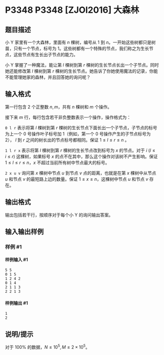 # P3348 P3348 [ZJOI2016] 大森林

## 题目描述

小 Y 家里有一个大森林，里面有 $n$ 棵树，编号从 $1$ 到 $n$。一开始这些树都只是树苗，只有一个节点，标号为 $1$。这些树都有一个特殊的节点，我们称之为生长节点，这些节点有生长出子节点的能力。

小 Y 掌握了一种魔法，能让第 $l$ 棵树到第 $r$ 棵树的生长节点长出一个子节点。同时她还能修改第 $l$ 棵树到第 $r$ 棵树的生长节点。她告诉了你她使用魔法的记录，你能不能管理她家的森林，并且回答她的询问呢？


## 输入格式

第一行包含 $2$ 个正整数 $n,m$，共有 $n$ 棵树和 $m$ 个操作。

接下来 $m$ 行，每行包含若干非负整数表示一个操作，操作格式为：

`0 l r` 表示将第 $l$ 棵树到第 $r$ 棵树的生长节点下面长出一个子节点，子节点的标号为上一个 $0$ 号操作叶子标号加 $1$（例如，第一个 $0$ 号操作产生的子节点标号为 $2$）， $l$ 到 $r$ 之间的树长出的节点标号都相同。保证 $1\leq l\leq r\leq n$ 。

`1 l r x` 表示将第 $l$ 棵树到第 $r$ 棵树的生长节点改到标号为 $x$ 的节点。对于 $i$ ($l\leq i\leq r$) 这棵树，如果标号 $x$ 的点不在其中，那么这个操作对该树不产生影响。保证 $1\leq l\leq r\leq n$，$x$ 不超过当前所有树中节点最大的标号。

`2 x u v` 询问第 $x$ 棵树中节点 $u$ 到节点 $v$ 点的距离，也就是在第 $x$ 棵树中从节点 $u$ 和节点 $v$ 的最短路上边的数量。保证 $1\leq x\leq n$，这棵树中节点 $u$ 和节点 $v$ 存在。

## 输出格式

输出包括若干行，按顺序对于每个小 Y 的询问输出答案。


## 输入输出样例

### 样例 #1

#### 样例输入 #1

```
5 5
0 1 5
1 2 4 2
0 1 4
2 1 1 3
2 2 1 3
```

#### 样例输出 #1

```
1
2
```

## 说明/提示

对于 $100\%$ 的数据，$N\leq 10^5,M\leq 2\times 10^5$。
